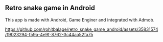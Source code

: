 ## Retro snake game in Android


This app is made with Android, Game Enginer and integrated with Admob.



https://github.com/rohitbalage/retro_snake_game_android/assets/35831574/f9023294-f59a-4e9f-8762-3c44aa52fa75

